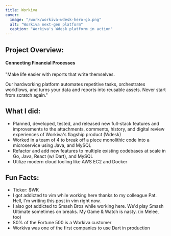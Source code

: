 ```yaml
---
title: Workiva
cover:
  image: "/work/workiva-wdesk-hero-gb.png"
  alt: "Workiva next-gen platform"
  caption: "Workiva's Wdesk platform in action"
---
```


## Project Overview:
#### Connecting Financial Processes

"Make life easier with reports that write themselves.

Our hardworking platform automates repetitive tasks, orchestrates workflows, and turns your data and reports into reusable assets. Never start from scratch again."


## What I did:
* Planned, developed, tested, and released new full-stack features and improvements to the attachments, comments, history, and digital review experiences of Workiva's flagship product (Wdesk)
* Worked in a team of 4 to break off a piece monolithic code into a microservice using Java, and MySQL
* Refactor and add new features to multiple existing codebases at scale in Go, Java, React (w/ Dart), and MySQL
* Utilize modern cloud tooling like AWS EC2 and Docker


## Fun Facts:
* Ticker: $WK
* I got addicted to vim while working here thanks to my colleague Pat. Hell, I'm writing this post in vim right now.
* I also got addicted to Smash Bros while working here. We'd play Smash Ultimate sometimes on breaks. My Game & Watch is nasty. (in Melee, too)
* 80% of the Fortune 500 is a Workiva customer
* Workiva was one of the first companies to use Dart in production
